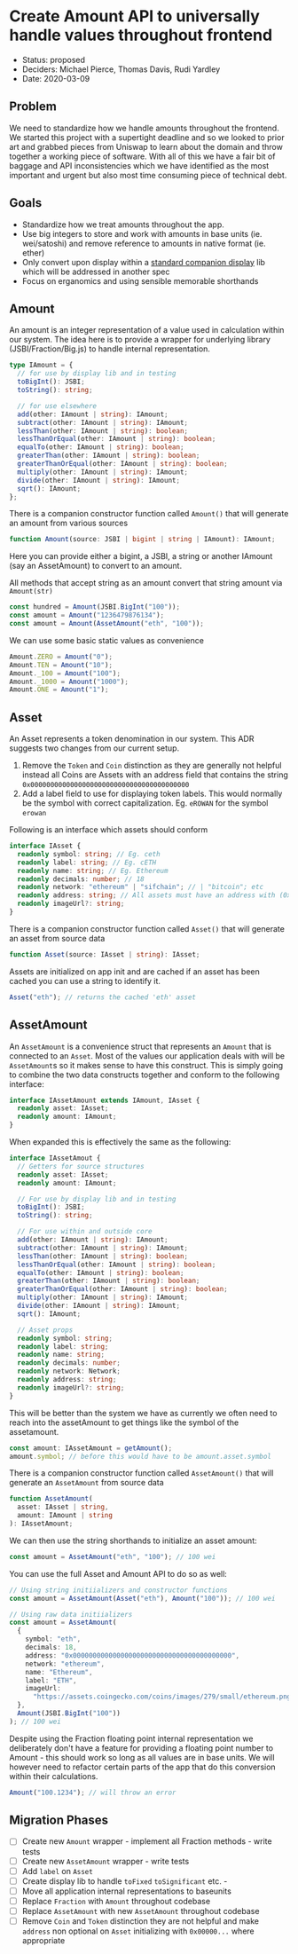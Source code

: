 # Create Amount API to universally handle values throughout frontend

* Status: proposed                                                   
* Deciders: Michael Pierce, Thomas Davis, Rudi Yardley
* Date: 2020-03-09                                                 

## Problem

We need to standardize how we handle amounts throughout the frontend. We started this project with a supertight deadline and so we looked to prior art and grabbed pieces from Uniswap to learn about the domain and throw together a working piece of software. With all of this we have a fair bit of baggage and API inconsistencies which we have identified as the most important and urgent but also most time consuming piece of technical debt.

## Goals

- Standardize how we treat amounts throughout the app.
- Use big integers to store and work with amounts in base units (ie. wei/satoshi) and remove reference to amounts in native format (ie. ether)
- Only convert upon display within a [standard companion display](adr-display.md) lib which will be addressed in another spec
- Focus on erganomics and using sensible memorable shorthands

## Amount

An amount is an integer representation of a value used in calculation within our system. The idea here is to provide a wrapper for underlying library (JSBI/Fraction/Big.js) to handle internal representation.

```ts
type IAmount = {
  // for use by display lib and in testing
  toBigInt(): JSBI;
  toString(): string;

  // for use elsewhere
  add(other: IAmount | string): IAmount;
  subtract(other: IAmount | string): IAmount;
  lessThan(other: IAmount | string): boolean;
  lessThanOrEqual(other: IAmount | string): boolean;
  equalTo(other: IAmount | string): boolean;
  greaterThan(other: IAmount | string): boolean;
  greaterThanOrEqual(other: IAmount | string): boolean;
  multiply(other: IAmount | string): IAmount;
  divide(other: IAmount | string): IAmount;
  sqrt(): IAmount;
};
```

There is a companion constructor function called `Amount()` that will generate an amount from various sources

```ts
function Amount(source: JSBI | bigint | string | IAmount): IAmount;
```

Here you can provide either a bigint, a JSBI, a string or another IAmount (say an AssetAmount) to convert to an amount.

All methods that accept string as an amount convert that string amount via `Amount(str)`

```ts
const hundred = Amount(JSBI.BigInt("100"));
const amount = Amount("1236479876134");
const amount = Amount(AssetAmount("eth", "100"));
```

We can use some basic static values as convenience

```ts
Amount.ZERO = Amount("0");
Amount.TEN = Amount("10");
Amount._100 = Amount("100");
Amount._1000 = Amount("1000");
Amount.ONE = Amount("1");
```

## Asset

An Asset represents a token denomination in our system. This ADR suggests two changes from our current setup.

1. Remove the `Token` and `Coin` distinction as they are generally not helpful instead all Coins are Assets with an address field that contains the string `0x0000000000000000000000000000000000000000`
2. Add a label field to use for displaying token labels. This would normally be the symbol with correct capitalization. Eg. `eROWAN` for the symbol `erowan`

Following is an interface which assets should conform

```ts
interface IAsset {
  readonly symbol: string; // Eg. ceth
  readonly label: string; // Eg. cETH
  readonly name: string; // Eg. Ethereum
  readonly decimals: number; // 18
  readonly network: "ethereum" | "sifchain"; // | "bitcoin"; etc
  readonly address: string; // All assets must have an address with (0x0000000000000000000000000000000000000000 for a native coin)
  readonly imageUrl?: string;
}
```

There is a companion constructor function called `Asset()` that will generate an asset from source data

```ts
function Asset(source: IAsset | string): IAsset;
```

Assets are initialized on app init and are cached if an asset has been cached you can use a string to identify it.

```ts
Asset("eth"); // returns the cached 'eth' asset
```

## AssetAmount

An `AssetAmount` is a convenience struct that represents an `Amount` that is connected to an `Asset`. Most of the values our application deals with will be `AssetAmount`s so it makes sense to have this construct. This is simply going to combine the two data constructs together and conform to the following interface:

```ts
interface IAssetAmount extends IAmount, IAsset {
  readonly asset: IAsset;
  readonly amount: IAmount;
}
```

When expanded this is effectively the same as the following:

```ts
interface IAssetAmout {
  // Getters for source structures
  readonly asset: IAsset;
  readonly amount: IAmount;

  // For use by display lib and in testing
  toBigInt(): JSBI;
  toString(): string;

  // For use within and outside core
  add(other: IAmount | string): IAmount;
  subtract(other: IAmount | string): IAmount;
  lessThan(other: IAmount | string): boolean;
  lessThanOrEqual(other: IAmount | string): boolean;
  equalTo(other: IAmount | string): boolean;
  greaterThan(other: IAmount | string): boolean;
  greaterThanOrEqual(other: IAmount | string): boolean;
  multiply(other: IAmount | string): IAmount;
  divide(other: IAmount | string): IAmount;
  sqrt(): IAmount;

  // Asset props
  readonly symbol: string;
  readonly label: string;
  readonly name: string;
  readonly decimals: number;
  readonly network: Network;
  readonly address: string;
  readonly imageUrl?: string;
}
```

This will be better than the system we have as currently we often need to reach into the assetAmount to get things like the symbol of the assetamount.

```ts
const amount: IAssetAmount = getAmount();
amount.symbol; // before this would have to be amount.asset.symbol
```

There is a companion constructor function called `AssetAmount()` that will generate an `AssetAmount` from source data

```ts
function AssetAmount(
  asset: IAsset | string,
  amount: IAmount | string
): IAssetAmount;
```

We can then use the string shorthands to initialize an asset amount:

```ts
const amount = AssetAmount("eth", "100"); // 100 wei
```

You can use the full Asset and Amount API to do so as well:

```ts
// Using string initiializers and constructor functions
const amount = AssetAmount(Asset("eth"), Amount("100")); // 100 wei

// Using raw data initiializers
const amount = AssetAmount(
  {
    symbol: "eth",
    decimals: 18,
    address: "0x0000000000000000000000000000000000000000",
    network: "ethereum",
    name: "Ethereum",
    label: "ETH",
    imageUrl:
      "https://assets.coingecko.com/coins/images/279/small/ethereum.png?1595348880",
  },
  Amount(JSBI.BigInt("100"))
); // 100 wei
```

Despite using the Fraction floating point internal representation we deliberately don't have a feature for providing a floating point number to Amount - this should work so long as all values are in base units. We will however need to refactor certain parts of the app that do this conversion within their calculations.

```ts
Amount("100.1234"); // will throw an error
```

## Migration Phases

- [ ] Create new `Amount` wrapper - implement all Fraction methods - write tests
- [ ] Create new `AssetAmount` wrapper - write tests
- [ ] Add `label` on `Asset`
- [ ] Create display lib to handle `toFixed` `toSignificant` etc. -
- [ ] Move all application internal representations to baseunits
- [ ] Replace `Fraction` with `Amount` throughout codebase
- [ ] Replace `AssetAmount` with new `AssetAmount` throughout codebase
- [ ] Remove `Coin` and `Token` distinction they are not helpful and make `address` non optional on `Asset` initializing with `0x00000...` where appropriate
